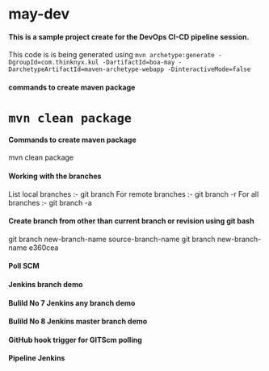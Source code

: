 # may-dev
#### This is a sample project create for the DevOps CI-CD pipeline session.
This code is is being generated using `mvn archetype:generate -DgroupId=com.thinknyx.kul -DartifactId=boa-may -DarchetypeArtifactId=maven-archetype-webapp -DinteractiveMode=false`





#### commands to create maven package
`mvn clean package`
=======
#### Commands to create maven package
mvn clean package

#### Working with the branches
List local branches :- git branch
For remote branches :- git branch -r
For all branches :- git branch -a

#### Create branch from other than current branch or revision using git bash

git branch new-branch-name source-branch-name
git branch new-branch-name e360cea

#### Poll SCM

#### Jenkins branch demo

#### Bulild No 7 Jenkins any branch demo

#### Bulild No 8 Jenkins master branch demo

#### GitHub hook trigger for GITScm polling

#### Pipeline Jenkins

